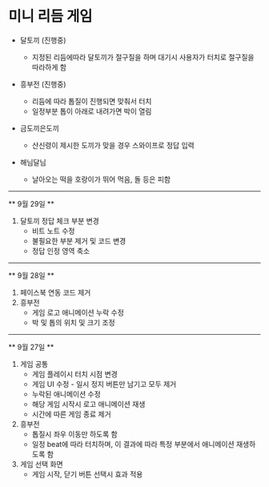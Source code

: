 # 미니 리듬 게임

* 달토끼 (진행중)
    - 지정된 리듬에따라 달토끼가 절구질을 하며 대기시 사용자가 터치로 절구질을 따라하게 함
* 흥부전 (진행중)
    - 리듬에 따라 톱질이 진행되면 맞춰서 터치
    - 일정부분 톱이 아래로 내려가면 박이 열림


* 금도끼은도끼
    - 산신령이 제시한 도끼가 맞을 경우 스와이프로 정답 입력
* 해님달님
    - 날아오는 떡을 호랑이가 뛰어 먹음, 돌 등은 피함

---
** 9월 29일 **
1. 달토끼 정답 체크 부분 변경
    - 비트 노트 수정
    - 불필요한 부분 제거 및 코드 변경
    - 정답 인정 영역 축소

---
** 9월 28일 **
1. 페이스북 연동 코드 제거
2. 흥부전
    - 게임 로고 애니메이션 누락 수정
    - 박 및 톱의 위치 및 크기 조정

---
** 9월 27일 **
1.  게임 공통
    - 게임 플레이시 터치 시점 변경
    - 게임 UI 수정 - 일시 정지 버튼만 남기고 모두 제거
    - 누락된 애니메이션 수정
    - 해당 게임 시작시 로고 애니메이션 재생
    - 시간에 따른 게임 종료 제거
2. 흥부전
    - 톱질시 좌우 이동만 하도록 함
    - 일정 beat에 따라 터치하며, 이 결과에 따라 특정 부분에서 애니메이션 재생하도록 함
3. 게임 선택 화면
    - 게임 시작, 닫기 버튼 선택시 효과 적용